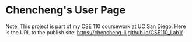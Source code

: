 # Chencheng's User Page

Note: This project is part of my CSE 110 coursework at UC San Diego. Here is the URL to the publish site: <https://chencheng-li.github.io/CSE110_Lab1/>
